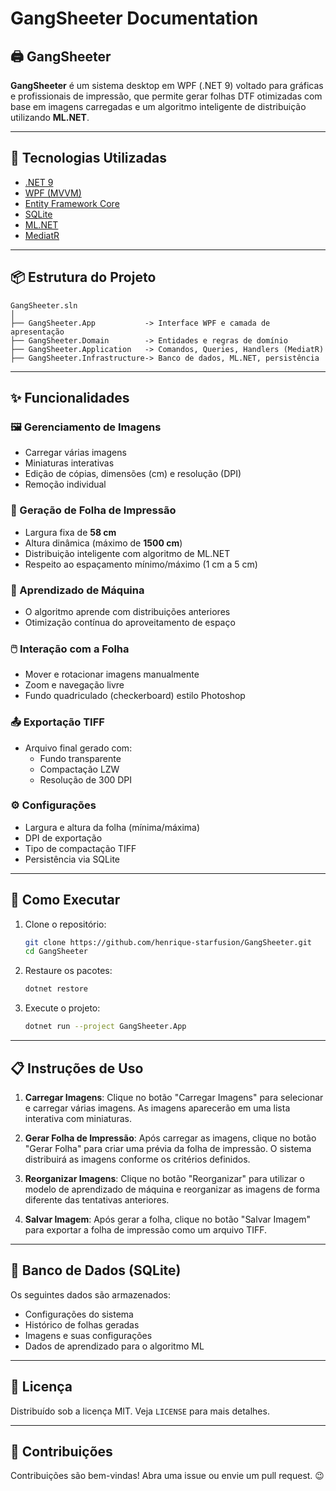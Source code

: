 # GangSheeter Documentation

## 🖨️ GangSheeter

**GangSheeter** é um sistema desktop em WPF (.NET 9) voltado para gráficas e profissionais de impressão, que permite gerar folhas DTF otimizadas com base em imagens carregadas e um algoritmo inteligente de distribuição utilizando **ML.NET**.

---

## 🧰 Tecnologias Utilizadas

- [.NET 9](https://dotnet.microsoft.com/)
- [WPF (MVVM)](https://learn.microsoft.com/en-us/dotnet/desktop/wpf/)
- [Entity Framework Core](https://learn.microsoft.com/en-us/ef/)
- [SQLite](https://www.sqlite.org/index.html)
- [ML.NET](https://dotnet.microsoft.com/en-us/apps/machinelearning-ai/ml-dotnet)
- [MediatR](https://github.com/jbogard/MediatR)

---

## 📦 Estrutura do Projeto

```
GangSheeter.sln
│
├── GangSheeter.App           -> Interface WPF e camada de apresentação
├── GangSheeter.Domain        -> Entidades e regras de domínio
├── GangSheeter.Application   -> Comandos, Queries, Handlers (MediatR)
├── GangSheeter.Infrastructure-> Banco de dados, ML.NET, persistência
```

---

## ✨ Funcionalidades

### 🖼️ Gerenciamento de Imagens

- Carregar várias imagens
- Miniaturas interativas
- Edição de cópias, dimensões (cm) e resolução (DPI)
- Remoção individual

### 📄 Geração de Folha de Impressão

- Largura fixa de **58 cm**
- Altura dinâmica (máximo de **1500 cm**)
- Distribuição inteligente com algoritmo de ML.NET
- Respeito ao espaçamento mínimo/máximo (1 cm a 5 cm)

### 🧠 Aprendizado de Máquina

- O algoritmo aprende com distribuições anteriores
- Otimização contínua do aproveitamento de espaço

### 🖱️ Interação com a Folha

- Mover e rotacionar imagens manualmente
- Zoom e navegação livre
- Fundo quadriculado (checkerboard) estilo Photoshop

### 📤 Exportação TIFF

- Arquivo final gerado com:
  - Fundo transparente
  - Compactação LZW
  - Resolução de 300 DPI

### ⚙️ Configurações

- Largura e altura da folha (mínima/máxima)
- DPI de exportação
- Tipo de compactação TIFF
- Persistência via SQLite

---

## 🚀 Como Executar

1. Clone o repositório:

   ```bash
   git clone https://github.com/henrique-starfusion/GangSheeter.git
   cd GangSheeter
   ```

2. Restaure os pacotes:

   ```bash
   dotnet restore
   ```

3. Execute o projeto:

   ```bash
   dotnet run --project GangSheeter.App
   ```

---

## 📋 Instruções de Uso

1. **Carregar Imagens**: Clique no botão "Carregar Imagens" para selecionar e carregar várias imagens. As imagens aparecerão em uma lista interativa com miniaturas.

2. **Gerar Folha de Impressão**: Após carregar as imagens, clique no botão "Gerar Folha" para criar uma prévia da folha de impressão. O sistema distribuirá as imagens conforme os critérios definidos.

3. **Reorganizar Imagens**: Clique no botão "Reorganizar" para utilizar o modelo de aprendizado de máquina e reorganizar as imagens de forma diferente das tentativas anteriores.

4. **Salvar Imagem**: Após gerar a folha, clique no botão "Salvar Imagem" para exportar a folha de impressão como um arquivo TIFF.

---

## 💾 Banco de Dados (SQLite)

Os seguintes dados são armazenados:

- Configurações do sistema
- Histórico de folhas geradas
- Imagens e suas configurações
- Dados de aprendizado para o algoritmo ML

---

## 📃 Licença

Distribuído sob a licença MIT. Veja `LICENSE` para mais detalhes.

---

## 🙌 Contribuições

Contribuições são bem-vindas! Abra uma issue ou envie um pull request. 😉
